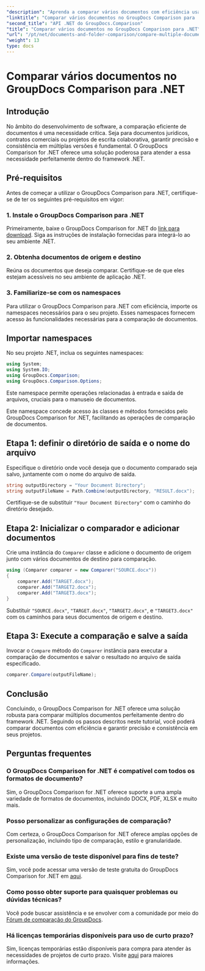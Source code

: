 ```yaml
---
"description": "Aprenda a comparar vários documentos com eficiência usando o GroupDocs Comparison para .NET. Siga nosso guia passo a passo para uma integração perfeita."
"linktitle": "Comparar vários documentos no GroupDocs Comparison para .NET"
"second_title": "API .NET do GroupDocs.Comparison"
"title": "Comparar vários documentos no GroupDocs Comparison para .NET"
"url": "/pt/net/documents-and-folder-comparison/compare-multiple-documents-dotnet/"
"weight": 13
type: docs
---
```

# Comparar vários documentos no GroupDocs Comparison para .NET

## Introdução
No âmbito do desenvolvimento de software, a comparação eficiente de documentos é uma necessidade crítica. Seja para documentos jurídicos, contratos comerciais ou projetos de escrita colaborativa, garantir precisão e consistência em múltiplas versões é fundamental. O GroupDocs Comparison for .NET oferece uma solução poderosa para atender a essa necessidade perfeitamente dentro do framework .NET.
## Pré-requisitos
Antes de começar a utilizar o GroupDocs Comparison para .NET, certifique-se de ter os seguintes pré-requisitos em vigor:
### 1. Instale o GroupDocs Comparison para .NET
Primeiramente, baixe o GroupDocs Comparison for .NET do [link para download](https://releases.groupdocs.com/comparison/net/). Siga as instruções de instalação fornecidas para integrá-lo ao seu ambiente .NET.
### 2. Obtenha documentos de origem e destino
Reúna os documentos que deseja comparar. Certifique-se de que eles estejam acessíveis no seu ambiente de aplicação .NET.
### 3. Familiarize-se com os namespaces
Para utilizar o GroupDocs Comparison para .NET com eficiência, importe os namespaces necessários para o seu projeto. Esses namespaces fornecem acesso às funcionalidades necessárias para a comparação de documentos.

## Importar namespaces
No seu projeto .NET, inclua os seguintes namespaces:

```csharp
using System;
using System.IO;
using GroupDocs.Comparison;
using GroupDocs.Comparison.Options;
```
Este namespace permite operações relacionadas à entrada e saída de arquivos, cruciais para o manuseio de documentos.

Este namespace concede acesso às classes e métodos fornecidos pelo GroupDocs Comparison for .NET, facilitando as operações de comparação de documentos.
## Etapa 1: definir o diretório de saída e o nome do arquivo
Especifique o diretório onde você deseja que o documento comparado seja salvo, juntamente com o nome do arquivo de saída.
```csharp
string outputDirectory = "Your Document Directory";
string outputFileName = Path.Combine(outputDirectory, "RESULT.docx");
```
Certifique-se de substituir `"Your Document Directory"` com o caminho do diretório desejado.
## Etapa 2: Inicializar o comparador e adicionar documentos
Crie uma instância do `Comparer` classe e adicione o documento de origem junto com vários documentos de destino para comparação.
```csharp
using (Comparer comparer = new Comparer("SOURCE.docx"))
{
    comparer.Add("TARGET.docx");
    comparer.Add("TARGET2.docx");
    comparer.Add("TARGET3.docx");
}
```
Substituir `"SOURCE.docx"`, `"TARGET.docx"`, `"TARGET2.docx"`, e `"TARGET3.docx"` com os caminhos para seus documentos de origem e destino.
## Etapa 3: Execute a comparação e salve a saída
Invocar o `Compare` método do `Comparer` instância para executar a comparação de documentos e salvar o resultado no arquivo de saída especificado.
```csharp
comparer.Compare(outputFileName);
```

## Conclusão
Concluindo, o GroupDocs Comparison for .NET oferece uma solução robusta para comparar múltiplos documentos perfeitamente dentro do framework .NET. Seguindo os passos descritos neste tutorial, você poderá comparar documentos com eficiência e garantir precisão e consistência em seus projetos.
## Perguntas frequentes
### O GroupDocs Comparison for .NET é compatível com todos os formatos de documento?
Sim, o GroupDocs Comparison for .NET oferece suporte a uma ampla variedade de formatos de documentos, incluindo DOCX, PDF, XLSX e muito mais.
### Posso personalizar as configurações de comparação?
Com certeza, o GroupDocs Comparison for .NET oferece amplas opções de personalização, incluindo tipo de comparação, estilo e granularidade.
### Existe uma versão de teste disponível para fins de teste?
Sim, você pode acessar uma versão de teste gratuita do GroupDocs Comparison for .NET em [aqui](https://releases.groupdocs.com/).
### Como posso obter suporte para quaisquer problemas ou dúvidas técnicas?
Você pode buscar assistência e se envolver com a comunidade por meio do [Fórum de comparação do GroupDocs](https://forum.groupdocs.com/c/comparison/12).
### Há licenças temporárias disponíveis para uso de curto prazo?
Sim, licenças temporárias estão disponíveis para compra para atender às necessidades de projetos de curto prazo. Visite [aqui](https://purchase.groupdocs.com/temporary-license/) para maiores informações.
